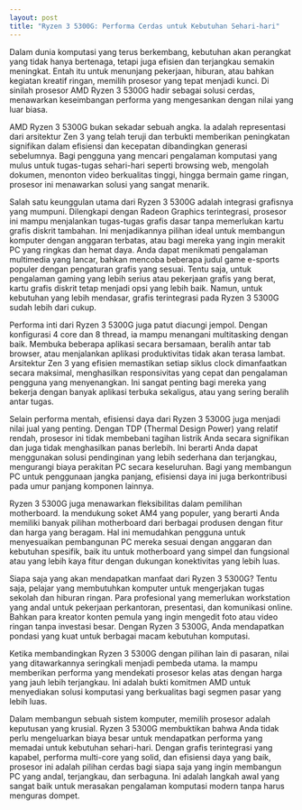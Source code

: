 ```yaml
---
layout: post
title: "Ryzen 3 5300G: Performa Cerdas untuk Kebutuhan Sehari-hari"
---
```


Dalam dunia komputasi yang terus berkembang, kebutuhan akan perangkat yang tidak hanya bertenaga, tetapi juga efisien dan terjangkau semakin meningkat. Entah itu untuk menunjang pekerjaan, hiburan, atau bahkan kegiatan kreatif ringan, memilih prosesor yang tepat menjadi kunci. Di sinilah prosesor AMD Ryzen 3 5300G hadir sebagai solusi cerdas, menawarkan keseimbangan performa yang mengesankan dengan nilai yang luar biasa.

AMD Ryzen 3 5300G bukan sekadar sebuah angka. Ia adalah representasi dari arsitektur Zen 3 yang telah teruji dan terbukti memberikan peningkatan signifikan dalam efisiensi dan kecepatan dibandingkan generasi sebelumnya. Bagi pengguna yang mencari pengalaman komputasi yang mulus untuk tugas-tugas sehari-hari seperti browsing web, mengolah dokumen, menonton video berkualitas tinggi, hingga bermain game ringan, prosesor ini menawarkan solusi yang sangat menarik.

Salah satu keunggulan utama dari Ryzen 3 5300G adalah integrasi grafisnya yang mumpuni. Dilengkapi dengan Radeon Graphics terintegrasi, prosesor ini mampu menjalankan tugas-tugas grafis dasar tanpa memerlukan kartu grafis diskrit tambahan. Ini menjadikannya pilihan ideal untuk membangun komputer dengan anggaran terbatas, atau bagi mereka yang ingin merakit PC yang ringkas dan hemat daya. Anda dapat menikmati pengalaman multimedia yang lancar, bahkan mencoba beberapa judul game e-sports populer dengan pengaturan grafis yang sesuai. Tentu saja, untuk pengalaman gaming yang lebih serius atau pekerjaan grafis yang berat, kartu grafis diskrit tetap menjadi opsi yang lebih baik. Namun, untuk kebutuhan yang lebih mendasar, grafis terintegrasi pada Ryzen 3 5300G sudah lebih dari cukup.

Performa inti dari Ryzen 3 5300G juga patut diacungi jempol. Dengan konfigurasi 4 core dan 8 thread, ia mampu menangani multitasking dengan baik. Membuka beberapa aplikasi secara bersamaan, beralih antar tab browser, atau menjalankan aplikasi produktivitas tidak akan terasa lambat. Arsitektur Zen 3 yang efisien memastikan setiap siklus clock dimanfaatkan secara maksimal, menghasilkan responsivitas yang cepat dan pengalaman pengguna yang menyenangkan. Ini sangat penting bagi mereka yang bekerja dengan banyak aplikasi terbuka sekaligus, atau yang sering beralih antar tugas.

Selain performa mentah, efisiensi daya dari Ryzen 3 5300G juga menjadi nilai jual yang penting. Dengan TDP (Thermal Design Power) yang relatif rendah, prosesor ini tidak membebani tagihan listrik Anda secara signifikan dan juga tidak menghasilkan panas berlebih. Ini berarti Anda dapat menggunakan solusi pendinginan yang lebih sederhana dan terjangkau, mengurangi biaya perakitan PC secara keseluruhan. Bagi yang membangun PC untuk penggunaan jangka panjang, efisiensi daya ini juga berkontribusi pada umur panjang komponen lainnya.

Ryzen 3 5300G juga menawarkan fleksibilitas dalam pemilihan motherboard. Ia mendukung soket AM4 yang populer, yang berarti Anda memiliki banyak pilihan motherboard dari berbagai produsen dengan fitur dan harga yang beragam. Hal ini memudahkan pengguna untuk menyesuaikan pembangunan PC mereka sesuai dengan anggaran dan kebutuhan spesifik, baik itu untuk motherboard yang simpel dan fungsional atau yang lebih kaya fitur dengan dukungan konektivitas yang lebih luas.

Siapa saja yang akan mendapatkan manfaat dari Ryzen 3 5300G? Tentu saja, pelajar yang membutuhkan komputer untuk mengerjakan tugas sekolah dan hiburan ringan. Para profesional yang memerlukan workstation yang andal untuk pekerjaan perkantoran, presentasi, dan komunikasi online. Bahkan para kreator konten pemula yang ingin mengedit foto atau video ringan tanpa investasi besar. Dengan Ryzen 3 5300G, Anda mendapatkan pondasi yang kuat untuk berbagai macam kebutuhan komputasi.

Ketika membandingkan Ryzen 3 5300G dengan pilihan lain di pasaran, nilai yang ditawarkannya seringkali menjadi pembeda utama. Ia mampu memberikan performa yang mendekati prosesor kelas atas dengan harga yang jauh lebih terjangkau. Ini adalah bukti komitmen AMD untuk menyediakan solusi komputasi yang berkualitas bagi segmen pasar yang lebih luas.

Dalam membangun sebuah sistem komputer, memilih prosesor adalah keputusan yang krusial. Ryzen 3 5300G membuktikan bahwa Anda tidak perlu mengeluarkan biaya besar untuk mendapatkan performa yang memadai untuk kebutuhan sehari-hari. Dengan grafis terintegrasi yang kapabel, performa multi-core yang solid, dan efisiensi daya yang baik, prosesor ini adalah pilihan cerdas bagi siapa saja yang ingin membangun PC yang andal, terjangkau, dan serbaguna. Ini adalah langkah awal yang sangat baik untuk merasakan pengalaman komputasi modern tanpa harus menguras dompet.
